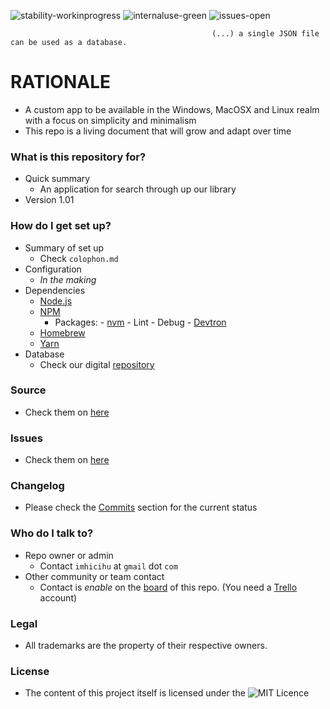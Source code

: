 ![stability-workinprogress](https://img.shields.io/badge/stability-work_in_progress-lightgrey.svg)
![internaluse-green](https://img.shields.io/badge/Internal%20use%3A-stable-green.svg)
![issues-open](https://img.shields.io/badge/issues-open-green.svg)

                                                 (...) a single JSON file can be used as a database.

# RATIONALE #

* A custom app to be available in the Windows, MacOSX  and Linux realm with a focus on simplicity and minimalism
* This repo is a living document that will grow and adapt over time

### What is this repository for? ###

* Quick summary
    - An application for search through up our library
* Version 1.01

### How do I get set up? ###

* Summary of set up
    - Check `colophon.md`
* Configuration
    - _In the making_
* Dependencies
    - [Node.js](https://nodejs.org/)
    - [NPM](https://www.npmjs.com/)
        + Packages:
              - [nvm](https://github.com/creationix/nvm)
              - Lint
              - Debug
              - [Devtron](https://github.com/electron/devtron)
    - [Homebrew](https://brew.sh/)
    - [Yarn](https://yarnpkg.com/)
* Database
    - Check our digital [repository](https://bitbucket.org/imhicihu/databases-repositories)

### Source ###

* Check them on [here](https://bitbucket.org/imhicihu/bibliographical-searcher-stand-alone-app/src)

### Issues ###

* Check them on [here](https://bitbucket.org/imhicihu/bibliographical-searcher-stand-alone-app/issues)

### Changelog ###

* Please check the [Commits](https://bitbucket.org/imhicihu/bibliographical-searcher-stand-alone-app/commits/) section for the current status

### Who do I talk to? ###

* Repo owner or admin
    - Contact `imhicihu` at `gmail` dot `com`
* Other community or team contact
    - Contact is _enable_ on the [board](https://bitbucket.org/imhicihu/bibliographical-searcher-stand-alone-app/addon/trello/trello-board) of this repo. (You need a [Trello](https://trello.com/) account)


### Legal ###

* All trademarks are the property of their respective owners.

### License ###

* The content of this project itself is licensed under the ![MIT Licence](https://img.shields.io/badge/Llicence-MIT-brightgreen.svg) 